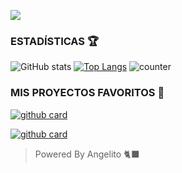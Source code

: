  <a href="https://github.com/karim-off"><img src="https://cardivo.vercel.app/api?name=MI+PERFIL&description=Hola+Soy+Angelito+OFC.+Creador+de+Génesis-Bot.&image=https://i.ibb.co/yyKxrGZ/IMG-20240830-004336.jpg/revision/latest?cb=20200606024545&usqp=CAU&usqp=CAU&backgroundColor=%23ecf0f1&instagram=usxr_angelito0&whatsapp=Matías_Crypto&pattern=leaf&colorPattern=%23eaeaea" /></a>

### ESTADÍSTICAS 🏆

![GitHub stats](https://github-readme-stats.vercel.app/api?username=Angelito-OFC&rank_icon=github&theme=algolia&locale=es)
[![Top Langs](https://github-readme-stats.vercel.app/api/top-langs/?username=Angelito-OFC&theme=algolia&locale=es)](https://github.com/Angelito-OFC)
![counter](https://komarev.com/ghpvc/?username=Angelito-OFC&style=flat-square&theme=algolia&locale=es)

### MIS PROYECTOS FAVORITOS 💭

<a href="https://github.com/Angelito-OFC/Genesis Bot-MD">![github card](https://github-readme-stats.vercel.app/api/pin/?username=Angelito-OFC&repo=GenesisBot-MD&theme=algolia&locale=es)</a>

<a href="https://github.com/Angelito-OFC/XiaBot-Pro">![github card](https://github-readme-stats.vercel.app/api/pin/?username=Angelito-OFC&repo=XiaBot-Pro&theme=algolia&locale=es)</a>

> Powered By Angelito 🐈‍⬛
